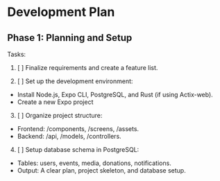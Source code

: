 # Development Plan

## Phase 1: Planning and Setup
Tasks:

1. [ ] Finalize requirements and create a feature list.

2. [ ] Set up the development environment:
- Install Node.js, Expo CLI, PostgreSQL, and Rust (if using Actix-web).
- Create a new Expo project

3. [ ] Organize project structure:
- Frontend: /components, /screens, /assets.
- Backend: /api, /models, /controllers.

4. [ ] Setup database schema in PostgreSQL:
- Tables: users, events, media, donations, notifications.
- Output: A clear plan, project skeleton, and database setup.